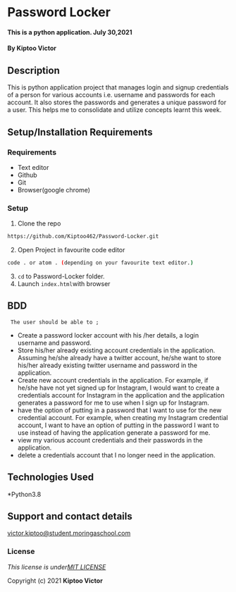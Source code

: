 # Password Locker
####  This is a python application.  July 30,2021
#### By **Kiptoo Victor**

## Description
This is python application project that manages login and signup credentials of a person for various accounts i.e. username and passwords for each account. It also stores the passwords and generates a unique password for a user. This helps me to consolidate and utilize concepts learnt this week.
 
## Setup/Installation Requirements
### Requirements
* Text editor
* Github
* Git
* Browser(google chrome)
  

### Setup
1. Clone the repo

```sh 
https://github.com/Kiptoo462/Password-Locker.git
  ```
2. Open Project in favourite code editor

  ```sh
  code . or atom . (depending on your favourite text editor.)
  ```
3. `cd` to Password-Locker folder.
4. Launch `index.html`with browser



## BDD
     The user should be able to ;
  + Create a password locker account with his /her details, a login username and password.
  + Store his/her already existing account credentials in the application. Assuming he/she already have a twitter account, he/she want to store his/her already existing twitter username and password in the application.
  + Create new account credentials in the application. For example, if he/she have not yet signed up for Instagram, I would want to create a credentials account for Instagram in the application and the application generates a password for me to use when I sign up for Instagram.
  + have the option of putting in a password that I want to use for the new credential account. For example, when creating my Instagram credential account, I want to have an option of putting in the password I want to use instead of having the application generate a password for me.
  + view my various account credentials and their passwords in the application.
  + delete a credentials account that I no longer need in the application.

## Technologies Used
  *Python3.8

## Support and contact details
victor.kiptoo@student.moringaschool.com

### License
*This license is under[MIT LICENSE](LICENSE.md)*

Copyright (c) 2021 **Kiptoo Victor**